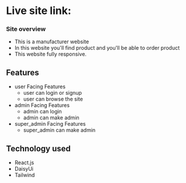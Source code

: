 # Live site link:

### Site overview

- This is a manufacturer website
- In this website you'll find product and you'll be able to order product
- This website fully responsive.


## Features
- user Facing Features
    - user can login or signup
    - user can browse the site
- admin Facing Features
    - admin can login 
    - admin can make admin
- super_admin Facing Features
    - super_admin can make admin

## Technology used

- React.js
- DaisyUi
- Tailwind
